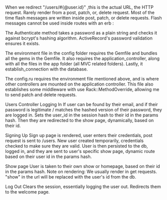 When we redirect "/users/#{@user.id}" ,this is the actual URL, the HTTP request. Rarely render from a post, patch, or, delete request. Most of the time flash messages are written inside post, patch, or delete requests. Flash messages cannot be used inside routes with an erb :

The Authenticate method takes a password as a plain string and checks it against bcrypt's hashing algorithm. ActiveRecord's password validation ensures it exists.

The environment file in the config folder requires the Gemfile and bundles all the gems in the Gemfile. It also requires the application_controller, along with all the files in the app folder (all MVC related folders). Lastly, it establish_connection with the database.

The config.ru requires the environment file mentioned above, and is where other controllers are mounted on the application controller. This file also establishes some middleware with use Rack::MethodOverride, allowing me to send patch and delete requests.

Users Controller
Logging In
If user can be found by their email, and if their password is legitimate / matches the hashed version of their password, they are logged in. Sets the user_id in the session hash to their id in the params hash. Then they are redirected to the show page, dynamically, based on their id.

Signing Up
Sign up page is rendered, user enters their credentials, post request is sent to /users. New user created temporarily, credentials checked to make sure they are valid. User is then persisted to the db, logged in, and they are sent to user's specific show page, dynamic route based on their user id in the params hash.

Show page
User is taken to their own show or homepage, based on their id in the params hash. Note on rendering: We usually render in get requests. "show" in the url will be replaced with the user's id from the db.

Log Out
Clears the session, essentially logging the user out. Redirects them to the welcome page. 
